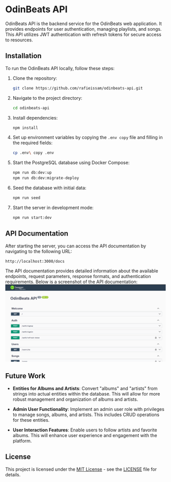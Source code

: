 # OdinBeats API

OdinBeats API is the backend service for the OdinBeats web application. It provides endpoints for user authentication, managing playlists, and songs. This API utilizes JWT authentication with refresh tokens for secure access to resources.

## Installation

To run the OdinBeats API locally, follow these steps:

1. Clone the repository:

   ```bash
   git clone https://github.com/rafieissam/odinbeats-api.git
   ```

2. Navigate to the project directory:

   ```bash
   cd odinbeats-api
   ```

3. Install dependencies:

   ```bash
   npm install
   ```

4. Set up environment variables by copying the `.env copy` file and filling in the required fields:

   ```bash
   cp .env\ copy .env
   ```

5. Start the PostgreSQL database using Docker Compose:

   ```bash
   npm run db:dev:up
   npm run db:dev:migrate-deploy
   ```

6. Seed the database with initial data:

   ```bash
   npm run seed
   ```

7. Start the server in development mode:

   ```bash
   npm run start:dev
   ```

## API Documentation

After starting the server, you can access the API documentation by navigating to the following URL:
```
http://localhost:3000/docs
```
The API documentation provides detailed information about the available endpoints, request parameters, response formats, and authentication requirements. Below is a screenshot of the API documentation:
![API Documentation](screenshots/docs.png)

## Future Work

- **Entities for Albums and Artists**: Convert "albums" and "artists" from strings into actual entities within the database. This will allow for more robust management and organization of albums and artists.

- **Admin User Functionality**: Implement an admin user role with privileges to manage songs, albums, and artists. This includes CRUD operations for these entities.

- **User Interaction Features**: Enable users to follow artists and favorite albums. This will enhance user experience and engagement with the platform.

## License

This project is licensed under the [MIT License](https://opensource.org/licenses/MIT) - see the [LICENSE](LICENSE) file for details.
